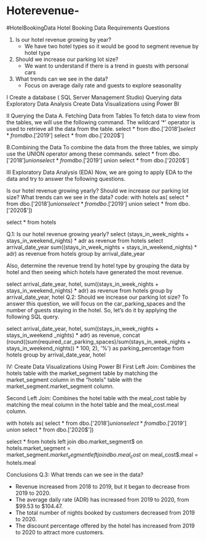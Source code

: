 # Hoterevenue-
 #HotelBookingData
Hotel Booking Data 
Requirements Questions

1. Is our hotel revenue growing by year?
   - We have two hotel types so it would be good to segment revenue by hotel type
2. Should we increase our parking lot size?
   - We want to understand if there is a trend in guests with personal cars
3. What trends can we see in the data?
   - Focus on average daily rate and guests to explore seasonality
  
  I Create a database ( SQL Server Management Studio)
   Querying data
   Exploratory Data Analysis
   Create Data Visualizations using Power BI

   II Querying the Data
A. Fetching Data from Tables
To fetch data to view from the tables, we will use the following command. The wildcard ‘*’ operator is used to retrieve all the data from the table.
select * from dbo.['2018$']
select * from dbo.['2019$']
select * from dbo.['2020$']

B.Combining the Data
To combine the data from the three tables, we simply use the UNION operator among these commands.
select * from dbo.['2018$']
union
select * from dbo.['2019$']
union
select * from dbo.['2020$']

III Exploratory Data Analysis (EDA)
Now, we are going to apply EDA to the data and try to answer the following questions.

Is our hotel revenue growing yearly?
Should we increase our parking lot size?
What trends can we see in the data?
code: with hotels as(
select * from dbo.['2018$']
union
select * from dbo.['2019$']
union
select * from dbo.['2020$'])

select * from hotels

Q.1: Is our hotel revenue growing yearly?
select 
  (stays_in_week_nights + stays_in_weekend_nights) * adr
  as revenue from hotels
  select 
arrival_date_year
sum((stays_in_week_nights + stays_in_weekend_nights) * adr)
as revenue from hotels group by arrival_date_year

Also, determine the revenue trend by hotel type by grouping the data by hotel and then seeing which hotels have generated the most revenue.

select 
arrival_date_year, hotel,
sum((stays_in_week_nights + stays_in_weekend_nights) * adr)
as revenue from hotels group by arrival_date_year, hotel
Q.2: Should we increase our parking lot size?
To answer this question, we will focus on the car_parking_spaces and the number of guests staying in the hotel. So, let’s do it by applying the following SQL query.

select
arrival_date_year, hotel,
sum((stays_in_week_nights + stays_in_weekend _nights) * adr) as revenue,
concat (round((sum(required_car_parking_spaces)/sum(stays_in_week_nights +
stays_in_weekend_nights)) * 100, 2), '%') as parking_percentage
from hotels group by arrival_date_year, hotel

IV: Create Data Visualizations Using Power BI
First Left Join: Combines the hotels table with the market_segment table by matching the market_segment column in the “hotels” table with the market_segment.market_segment column.

Second Left Join: Combines the hotel table with the meal_cost table by matching the meal column in the hotel table and the meal_cost.meal column.

with hotels as(
select * from dbo.['2018$']
union
select * from dbo.['2019$']
union
select * from dbo.['2020$'])

select * from hotels
left join dbo.market_segment$
on hotels.market_segment = market_segment$.market_segment
left join dbo.meal_cost$
on meal_cost$.meal = hotels.meal

Conclusions
Q.3: What trends can we see in the data?
- Revenue increased from 2018 to 2019, but it began to decrease from 2019 to 2020.
- The average daily rate (ADR) has increased from 2019 to 2020, from $99.53 to $104.47.
- The total number of nights booked by customers decreased from 2019 to 2020.
- The discount percentage offered by the hotel has increased from 2019 to 2020 to attract more customers.

